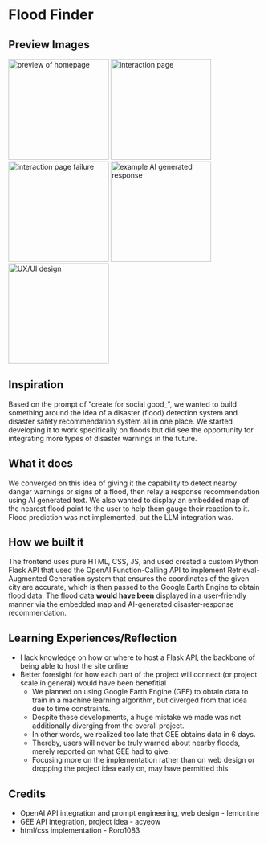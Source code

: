 # Flood Finder
## Preview Images
<img src="https://github.com/Iemontine/FloodFinder/assets/95956143/ee2bac99-6f3d-4940-8d3c-160d9465e137" alt="preview of homepage" width="200"/>
<img src="https://github.com/Iemontine/FloodFinder/assets/95956143/9778324f-c0e4-4147-8f59-a27d36127a45" alt="interaction page" width="200"/>
<img src="https://github.com/Iemontine/FloodFinder/assets/95956143/a90501a1-43b0-42b1-98ff-b42334c68b95" alt="interaction page failure" width="200"/>
<img src="https://github.com/Iemontine/FloodFinder/assets/95956143/b076465b-11ae-443d-a8ef-abcde763c52b" alt="example AI generated response" width="200"/>
<img src="https://github.com/Iemontine/FloodFinder/assets/95956143/1f55b86b-244a-4bc5-a18b-b7c322c74e96" alt="UX/UI design" width="200"/>

## Inspiration
Based on the prompt of "create for social good_", we wanted to build something around the idea of a disaster (flood) detection system and disaster safety recommendation system all in one place. We started developing it to work specifically on floods but did see the opportunity for integrating more types of disaster warnings in the future.

## What it does
We converged on this idea of giving it the capability to detect nearby danger warnings or signs of a flood, then relay a response recommendation using AI generated text. We also wanted to display an embedded map of the nearest flood point to the user to help them gauge their reaction to it. Flood prediction was not implemented, but the LLM integration was.

## How we built it
The frontend uses pure HTML, CSS, JS, and used created a custom Python Flask API that used the OpenAI Function-Calling API to implement Retrieval-Augmented Generation system that ensures the coordinates of the given city are accurate, which is then passed to the Google Earth Engine to obtain flood data. The flood data **would have been** displayed in a user-friendly manner via the embedded map and AI-generated disaster-response recommendation.

## Learning Experiences/Reflection
* I lack knowledge on how or where to host a Flask API, the backbone of being able to host the site online
* Better foresight for how each part of the project will connect (or project scale in general) would have been benefitial
  * We planned on using Google Earth Engine (GEE) to obtain data to train in a machine learning algorithm, but diverged from that idea due to time constraints.
  * Despite these developments, a huge mistake we made was not additionally diverging from the overall project.
  * In other words, we realized too late that GEE obtains data in 6 days.
  * Thereby, users will never be truly warned about nearby floods, merely reported on what GEE had to give.
  * Focusing more on the implementation rather than on web design or dropping the project idea early on, may have permitted this

## Credits
* OpenAI API integration and prompt engineering, web design - Iemontine
* GEE API integration, project idea - acyeow
* html/css implementation - Roro1083
